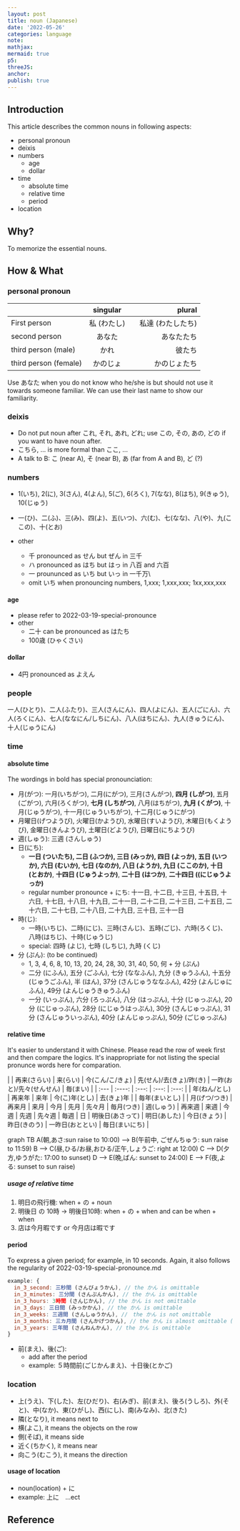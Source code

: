 ```yaml
---
layout: post
title: noun (Japanese)
date: '2022-05-26'
categories: language
note:
mathjax:
mermaid: true
p5:
threeJS:
anchor:
publish: true
---
```


## Introduction

This article describes the common nouns in following aspects:

* personal pronoun
* deixis
* numbers
  * age
  * dollar
* time
  * absolute time
  * relative time
  * period
* location

## Why?

To memorize the essential nouns.

## How & What

### personal pronoun

|       | singular | plural     |
| :---        |    :----:   |          ---: |
| First person      | 私 (わたし)       |　私達 (わたしたち)   |
| second person   | あなた        | あなたたち      |
| third person (male)   | かれ        | 彼たち      |
| third person (female)   | かのじょ        | かのじょたち      |

Use あなた when you do not know who he/she is but should not use it towards someone familiar. We can use their last name to show our familiarity.

### deixis

* Do not put noun after これ, それ, あれ, どれ; use この, その, あの, どの if you want to have noun after.
* こちら, ... is more formal than ここ, ...
* A talk to B: こ (near A), そ (near B), あ (far from A and B), ど (?)

### numbers

* 1(いち), 2(に), 3(さん), 4(よん), 5(ご), 6(ろく), 7(なな), 8(はち), 9(きゅう), 10(じゅう)
* 一(ひ)、二(ふ)、三(み)、四(よ)、五(いつ)、六(む)、七(なな)、八(や)、九(ここの)、十(とお)

* other
  * 千 pronounced as せん but ぜん in 三千
  * ハ pronounced as はち but はっ in 八百 and 六百
  * 一 proununced as いち but いっ in 一千万\
  * omit いち when pronouncing numbers, 1,xxx; 1,xxx,xxx; 1xx,xxx,xxx

#### age

* please refer to 2022-03-19-special-pronounce
* other
  * 二十 can be pronounced as はたち
  * 100歳 (ひゃくさい)

#### dollar

* 4円 pronounced as よえん

### people

一人(ひとり)、二人(ふたり)、三人(さんにん)、四人(よにん)、五人(ごにん)、六人(ろくにん)、七人(ななにん/しちにん)、八人(はちにん)、九人(きゅうにん)、十人(じゅうにん)

### time

#### absolute time

The wordings in bold has special pronounciation:

* 月(がつ): 一月(いちがつ), 二月(にがつ), 三月(さんがつ), **四月 (しがつ)**, 五月(ごがつ), 六月(ろくがつ), **七月 (しちがつ)**, 八月(はちがつ), **九月 (くがつ)**, 十月(じゅうがつ), 十一月(じゅういちがつ), 十二月(じゅうにがつ)
* 月曜日(げつようび), 火曜日(かようび), 水曜日(すいようび), 木曜日(もくようび), 金曜日(きんようび), 土曜日(どようび), 日曜日(にちようび)
* 週(しゅう): 三週 (さんしゅう)
* 日(にち):
  * **一日 (ついたち), 二日 (ふつか), 三日 (みっか), 四日 (よっか), 五日 (いつか), 六日 (むいか), 七日 (なのか), 八日 (ようか), 九日 (ここのか), 十日 (とおか)**, **十四日 (じゅうよっか)**, **二十日 (はつか)**, **二十四日 ((にじゅうよっか)**
  * regular number pronounce + にち: 十一日, 十二日, 十三日, 十五日, 十六日, 十七日, 十八日, 十九日, 二十一日, 二十二日, 二十三日, 二十五日, 二十六日, 二十七日, 二十八日, 二十九日, 三十日, 三十一日
* 時(じ):
  * 一時(いちじ)、二時(にじ)、三時(さんじ)、五時(ごじ)、六時(ろくじ)、八時(はちじ)、十時(じゅうじ)
  * special: 四時 (よじ), 七時 (しちじ), 九時 (くじ)
* 分 (ぷん): (to be continued)
  * 1, 3, 4, 6, 8, 10, 13, 20, 24, 28, 30, 31, 40, 50, 何 + 分 (ぷん)
  * 二分 (にふん), 五分 (ごふん), 七分 (ななふん), 九分 (きゅうふん), 十五分 (じゅうごふん), 半 (はん), 37分 (さんじゅうななふん), 42分 (よんじゅにふん), 49分 (よんじゅうきゅうふん)
  * 一分 (いっぷん), 六分 (ろっぷん), 八分 (はっぷん), 十分 (じゅっぷん), 20分 (にじゅっぷん), 28分 (にじゅうはっぷん), 30分 (さんじゅっぷん), 31分 (さんじゅういっぷん), 40分 (よんじゅっぷん), 50分 (ごじゅっぷん)

#### relative time

It's easier to understand it with Chinese. Please read the row of week first and then compare the logics. It's inappropriate for not listing the special pronunce words here for comparation.

|       | 再来(さらい) | 来(らい) | 今(こん/こ/きょ) | 先(せん)/去(きょ)/昨(き) | 一昨(おと)/先々(せんせん) | 毎(まい) |
| :---  | :----: | :---: |  :---: | :---: |
| 年(ねん/とし) | 再来年 | 来年 | 今(こ)年(とし) | 去(きょ)年 | | 毎年(まいとし) |
| 月(げつ/つき) | 再来月 | 来月 | 今月 | 先月 | 先々月 | 毎月(つき)
| 週(しゅう) | 再来週 | 来週 | 今週 | 先週 | 先々週 | 毎週
| 日 | 明後日(あさって) | 明日(あした) | 今日(きょう) | 昨日(きのう) | 一昨日(おととい) | 毎日(まいにち) |

<div class="mermaid">
graph TB
  A(朝,あさ:sun raise to 10:00) --> B(午前中, ごぜんちゅう: sun raise to 11:59)
  B --> C(昼,ひる/お昼,おひる/正午,しょうご: right at 12:00)
  C --> D(夕方,ゆうがた: 17:00 to sunset)
  D --> E(晩,ばん: sunset to 24:00)
  E --> F(夜,よる: sunset to sun raise)
</div>

##### usage of relative time

1. 明日の飛行機: when + の + noun
2. 明後日 の 10時 -> 明後日10時: when + の + when and can be when + when
3. 店は今月暇です or 今月店は暇です

#### period

To express a given period; for example, in 10 seconds. Again, it also follows the regularity of 2022-03-19-special-pronounce.md

```javascript
example: {
  in_3_second: 三秒間 (さんびょうかん), // the かん is omittable
  in_3_minutes: 三分間 (さんぷんかん), // the かん is omittable
  in_3_hours: 3時間 (さんじかん), // the かん is not omittable
  in_3_days: 三日間 (みっかかん), // the かん is omittable
  in_3_weeks: 三週間 (さんしゅうかん), //　the かん is not omittable
  in_3_months: 三カ月間 (さんかげつかん), // the かん is almost omittable (?)
  in_3_years: 三年間 (さんねんかん), // the かん is omittable
}
```

* 前(まえ)、後(ご):
  * add after the period
  * example: ５時間前(ごじかんまえ)、十日後(とかご)

### location

* 上(うえ)、下(した)、左(ひだり)、右(みぎ)、前(まえ)、後ろ(うしろ)、外(そと)、中(なか)、東(ひがし)、西(にし)、南(みなみ)、北(きた)
* 隣(となり), it means next to
* 横(よこ), it means the objects on the row
* 側(そば), it means side
* 近く(ちかく), it means near
* 向こう(むこう), it means the direction

#### usage of location

* noun(location) + に
* example: 上に　...ect

## Reference
